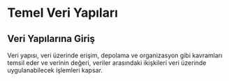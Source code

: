 # Temel Veri Yapıları

## Veri Yapılarına Giriş

Veri yapısı, veri üzerinde erişim, depolama ve organizasyon gibi kavramları temsil eder ve verinin değeri, veriler arasındaki ikişkileri veri üzerinde uygulanabilecek işlemleri kapsar.

<!--Veri yapıları devam...-->
